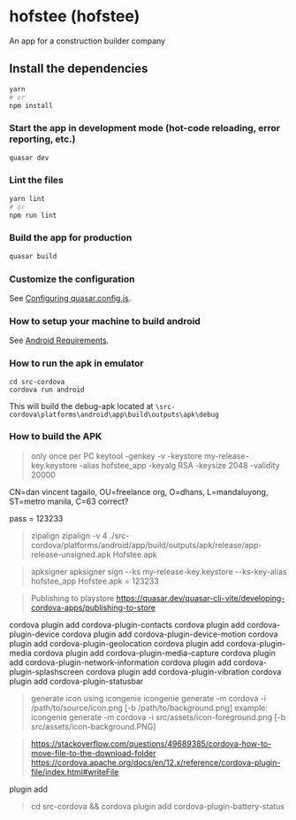 # hofstee (hofstee)

An app for a construction builder company

## Install the dependencies
```bash
yarn
# or
npm install
```

### Start the app in development mode (hot-code reloading, error reporting, etc.)
```bash
quasar dev
```


### Lint the files
```bash
yarn lint
# or
npm run lint
```



### Build the app for production
```bash
quasar build
```

### Customize the configuration
See [Configuring quasar.config.js](https://v2.quasar.dev/quasar-cli-vite/quasar-config-js).

### How to setup your machine to build android
See [Android Requirements](./src/assets/Android-Requirements.PNG).



### How to run the apk in emulator
``` n 
cd src-cordova
cordova run android
```
This will build the debug-apk located at
`\src-cordova\platforms\android\app\build\outputs\apk\debug`

### How to build the APK
> only once per PC
keytool -genkey -v -keystore my-release-key.keystore -alias hofstee_app -keyalg RSA -keysize 2048 -validity 20000

CN=dan vincent tagailo, OU=freelance org, O=dhans, L=mandaluyong, ST=metro manila, C=63 correct?

pass = 123233

> zipalign
zipalign -v 4 ./src-cordova/platforms/android/app/build/outputs/apk/release/app-release-unsigned.apk Hofstee.apk

> apksigner
apksigner sign --ks my-release-key.keystore --ks-key-alias hofstee_app Hofstee.apk
<enter pass> = 123233

> Publishing to playstore
https://quasar.dev/quasar-cli-vite/developing-cordova-apps/publishing-to-store

>
cordova plugin add cordova-plugin-contacts
cordova plugin add cordova-plugin-device
cordova plugin add cordova-plugin-device-motion
cordova plugin add cordova-plugin-geolocation
cordova plugin add cordova-plugin-media
cordova plugin add cordova-plugin-media-capture
cordova plugin add cordova-plugin-network-information
cordova plugin add cordova-plugin-splashscreen
cordova plugin add cordova-plugin-vibration
cordova plugin add cordova-plugin-statusbar

> generate icon using icongenie
icongenie generate -m cordova -i /path/to/source/icon.png [-b /path/to/background.png]
example:
icongenie generate -m cordova -i src/assets/icon-foreground.png [-b src/assets/icon-background.PNG]


> https://stackoverflow.com/questions/49689385/cordova-how-to-move-file-to-the-download-folder
> https://cordova.apache.org/docs/en/12.x/reference/cordova-plugin-file/index.html#writeFile

plugin add
>cd src-cordova && cordova plugin add cordova-plugin-battery-status